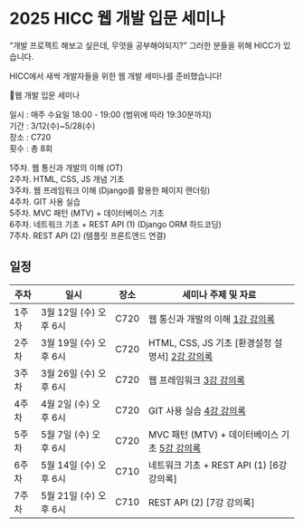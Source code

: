 # 2025 HICC 웹 개발 입문 세미나

“개발 프로젝트 해보고 싶은데, 무엇을 공부해야되지?”
그러한 분들을 위해 HICC가 있습니다.

HICC에서 새싹 개발자들을 위한 웹 개발 세미나를 준비했습니다!

🔴웹 개발 입문 세미나

일시 : 매주 수요일 18:00 - 19:00 (범위에 따라 19:30분까지) <br>
기간 : 3/12(수)~5/28(수) <br>
장소 : C720  <br>
횟수 : 총 8회  <br>

1주차.   웹 통신과 개발의 이해 (OT)  <br>
2주차.   HTML, CSS, JS 개념 기초  <br>
3주차.   웹 프레임워크 이해 (Django를 활용한 페이지 랜더링)  <br>
4주차.   GIT 사용 실습  <br>
5주차.   MVC 패턴 (MTV) + 데이터베이스 기초  <br>
6주차.   네트워크 기초 + REST API (1) (Django ORM 하드코딩)  <br>
7주차.   REST API (2) (템플릿 프론트엔드 연결)  <br>


## 일정

| 주차  | 일시                   | 장소 | 세미나 주제 및 자료                                                        |
| ----- | ---------------------- | ---- | ------------------------------------------------------------------ |
| 1주차 | 3월 12일 (수) 오후 6시 | C720 | 웹 통신과 개발의 이해 [1강 강의록](https://github.com/hyeonhakjang/HICC-2025-Web-Dev-Seminar/blob/main/1%EC%A3%BC%EC%B0%A8%20%EC%9B%B9%ED%86%B5%EC%8B%A0%EA%B3%BC%20%EA%B0%9C%EB%B0%9C%EC%9D%98%20%EC%9D%B4%ED%95%B4.pdf) |
| 2주차 | 3월 19일 (수) 오후 6시 | C720 | HTML, CSS, JS 기초 [환경설정 설명서] [2강 강의록](https://github.com/hyeonhakjang/HICC-2025-Web-Dev-Seminar/blob/main/2%EC%A3%BC%EC%B0%A8%20HTML%2C%20CSS%2C%20JS%20%EA%B8%B0%EC%B4%88.pdf)                                           |
| 3주차 | 3월 26일 (수) 오후 6시 | C720 | 웹 프레임워크 [3강 강의록](https://github.com/hyeonhakjang/HICC-2025-Web-Dev-Seminar/blob/main/3%EC%A3%BC%EC%B0%A8%20%EC%9B%B9%20%ED%94%84%EB%A0%88%EC%9E%84%EC%9B%8C%ED%81%AC.pdf)                                                |
| 4주차 | 4월 2일 (수) 오후 6시 | C720 | GIT 사용 실습 [4강 강의록](https://github.com/hyeonhakjang/HICC-2025-Web-Dev-Seminar/blob/main/4%EC%A3%BC%EC%B0%A8%20GIT%20%EC%82%AC%EC%9A%A9%20%EC%8B%A4%EC%8A%B5.pdf)                                          |
| 5주차 | 5월 7일 (수) 오후 6시 | C720 | MVC 패턴 (MTV) + 데이터베이스 기초 [5강 강의록](https://github.com/hyeonhakjang/HICC-2025-Web-Dev-Seminar/blob/main/5%EC%A3%BC%EC%B0%A8%20%EB%8D%B0%EC%9D%B4%ED%84%B0%EB%B2%A0%EC%9D%B4%EC%8A%A4%20%EA%B8%B0%EC%B4%88%20%2B%20MVC%20%ED%8C%A8%ED%84%B4.pdf)                                          |
| 6주차 | 5월 14일 (수) 오후 6시 | C710 | 네트워크 기초 + REST API (1) [6강 강의록]                                          |
| 7주차 | 5월 21일 (수) 오후 6시 | C710 | REST API (2) [7강 강의록]                                          |
